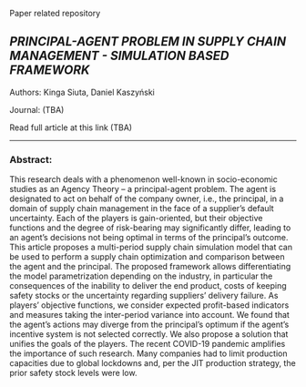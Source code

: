 Paper related repository

## *PRINCIPAL-AGENT PROBLEM IN SUPPLY CHAIN MANAGEMENT - SIMULATION BASED FRAMEWORK*
Authors: Kinga Siuta, Daniel Kaszyński

Journal: (TBA)

Read full article at this link (TBA)

---

### Abstract:

This research deals with a phenomenon well-known in socio-economic studies as an Agency Theory – a principal-agent problem. The agent is designated to act on behalf of the company owner, i.e., the principal, in a domain of supply chain management in the face of a supplier’s default uncertainty. Each of the players is gain-oriented, but their objective functions and the degree of risk-bearing may significantly differ, leading to an agent’s decisions not being optimal in terms of the principal’s outcome. This article proposes a multi-period supply chain simulation model that can be used to perform a supply chain optimization and comparison between the agent and the principal. The proposed framework allows differentiating the model parametrization depending on the industry, in particular the consequences of the inability to deliver the end product, costs of keeping safety stocks or the uncertainty regarding suppliers’ delivery failure. As players’ objective functions, we consider expected profit-based indicators and measures taking the inter-period variance into account. We found that the agent’s actions may diverge from the principal’s optimum if the agent’s incentive system is not selected correctly. We also propose a solution that unifies the goals of the players. The recent COVID-19 pandemic amplifies the importance of such research. Many companies had to limit production capacities due to global lockdowns and, per the JIT production strategy, the prior safety stock levels were low.
